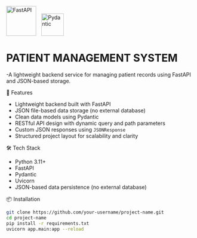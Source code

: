 <p align="left">
  <img src="https://fastapi.tiangolo.com/img/logo-margin/logo-teal.png" alt="FastAPI" height="80">
  <img src="https://raw.githubusercontent.com/pydantic/pydantic/main/docs/static/img/pydantic-logo.svg" alt="Pydantic" height="60" style="margin-left: 10px;">
</p>

# PATIENT MANAGEMENT SYSTEM
-A lightweight backend service for managing patient records using FastAPI and JSON-based storage.

🚀 Features
- Lightweight backend built with FastAPI
- JSON file-based data storage (no external database)
- Clean data models using Pydantic
- RESTful API design with dynamic query and path parameters
- Custom JSON responses using `JSONResponse`
- Structured project layout for scalability and clarity

🛠️ Tech Stack
- Python 3.11+
- FastAPI
- Pydantic
- Uvicorn
- JSON-based data persistence (no external database)

📦 Installation
```bash
git clone https://github.com/your-username/project-name.git
cd project-name
pip install -r requirements.txt
uvicorn app.main:app --reload
